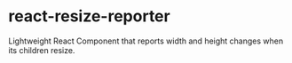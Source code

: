 # react-resize-reporter
Lightweight React Component that reports width and height changes when its children resize.
